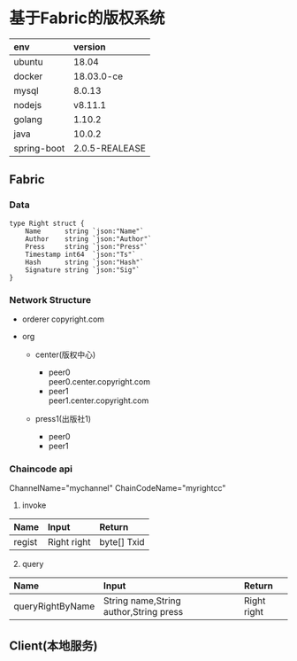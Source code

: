 # 基于Fabric的版权系统
|env|version|
|:----------|:----------|
|ubuntu|18.04|
|docker|18.03.0-ce|
|mysql|8.0.13|
|nodejs|v8.11.1|
|golang|1.10.2|
|java|10.0.2|
|spring-boot|2.0.5-REALEASE|
## Fabric

### Data
```
type Right struct {
	Name      string `json:"Name"`
	Author    string `json:"Author"`
	Press     string `json:"Press"`
	Timestamp int64  `json:"Ts"`
	Hash      string `json:"Hash"`
	Signature string `json:"Sig"`
}
```

### Network Structure

- orderer
    copyright.com

- org
    - center(版权中心)  
        - peer0  
            peer0.center.copyright.com
        - peer1  
            peer1.center.copyright.com

    - press1(出版社1) 
        - peer0
        - peer1

### Chaincode api
ChannelName="mychannel"
ChainCodeName="myrightcc"  

1. invoke  

| Name | Input | Return|
|:----------|:----------|:----------|
|regist|Right right|byte[] Txid|

2. query    

| Name | Input | Return|
|:----------|:----------|:----------|
|queryRightByName|String name,String author,String press|Right right|

## Client(本地服务)